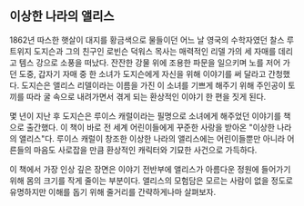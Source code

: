## 이상한 나라의 앨리스
1862년 따스한 햇살이 대지를 황금색으로 물들이던 어느 날 영국의 수학자였던 찰스 루트위지 도지슨과 그의 친구인 로빈슨 덕워스 목사는 매력적인 리델 가의 세 자매를 데리고 템스 강으로 소풍을 떠났다. 잔잔한 강물 위에 조용한 파문을 일으키며 노를 저어 가던 도중, 갑자기 자매 중 한 소녀가 도지슨에게 자신을 위해 이야기를 써 달라고 간청했다. 도지슨은 앨리스 리델이라는 이름을 가진 이 소녀를 기쁘게 해주기 위해 주인공이 토끼를 따라 굴 속으로 내려가면서 겪게 되는 환상적인 이야기 한 편을 짓게 된다.

몇 년이 지난 후 도지슨은 루이스 캐럴이라는 필명으로 소녀에게 해주었던 이야기를 책으로 출간했다. 이 책이 바로 전 세계 어린이들에게 꾸준한 사랑을 받아온 "이상한 나라의 앨리스"다. 루이스 캐럴이 창조한 이상한 나라의 앨리스에는 어린이들뿐만 아니라 어른들의 마음도 사로잡을 만큼 환상적인 캐릭터와 기묘한 사건으로 가득하다.

이 책에서 가장 인상 깊은 장면은 이야기 전반부에 앨리스가 아름다운 정원에 들어가기 위해 몸의 크기를 작게 줄이는 부분이다. 앨리스의 모험담은 모르는 사람이 없을 정도로 유명하지만 이해를 돕기 위해 줄거리를 간략하게나마 살펴보자.

